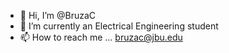 - 👋 Hi, I’m @BruzaC
- 🌱 I’m currently an Electrical Engineering student
- 📫 How to reach me ... bruzac@jbu.edu

<!---
BruzaC/BruzaC is a ✨ special ✨ repository because its `README.md` (this file) appears on your GitHub profile.
You can click the Preview link to take a look at your changes.
--->

